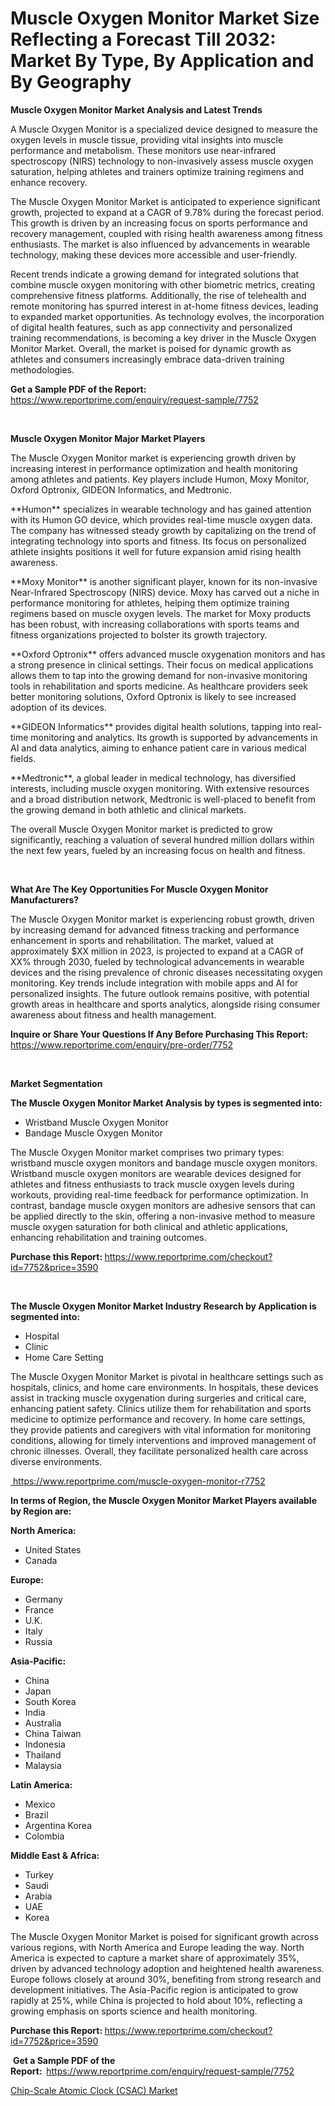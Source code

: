 <p><h1>Muscle Oxygen Monitor Market Size Reflecting a Forecast Till 2032: Market By Type, By Application and By Geography</h1></p><p><strong>Muscle Oxygen Monitor Market Analysis and Latest Trends</strong></p>
<p><p>A Muscle Oxygen Monitor is a specialized device designed to measure the oxygen levels in muscle tissue, providing vital insights into muscle performance and metabolism. These monitors use near-infrared spectroscopy (NIRS) technology to non-invasively assess muscle oxygen saturation, helping athletes and trainers optimize training regimens and enhance recovery.</p><p>The Muscle Oxygen Monitor Market is anticipated to experience significant growth, projected to expand at a CAGR of 9.78% during the forecast period. This growth is driven by an increasing focus on sports performance and recovery management, coupled with rising health awareness among fitness enthusiasts. The market is also influenced by advancements in wearable technology, making these devices more accessible and user-friendly.</p><p>Recent trends indicate a growing demand for integrated solutions that combine muscle oxygen monitoring with other biometric metrics, creating comprehensive fitness platforms. Additionally, the rise of telehealth and remote monitoring has spurred interest in at-home fitness devices, leading to expanded market opportunities. As technology evolves, the incorporation of digital health features, such as app connectivity and personalized training recommendations, is becoming a key driver in the Muscle Oxygen Monitor Market. Overall, the market is poised for dynamic growth as athletes and consumers increasingly embrace data-driven training methodologies.</p></p>
<p><strong>Get a Sample PDF of the Report:&nbsp;</strong> <a href="https://www.reportprime.com/enquiry/request-sample/7752?utm_campaign=2477&utm_medium=2&utm_source=Github&utm_content=ia&utm_term=19032025&utm_id=muscle-oxygen-monitor">https://www.reportprime.com/enquiry/request-sample/7752</a></p>
<p>&nbsp;</p>
<p><strong>Muscle Oxygen Monitor Major Market Players</strong></p>
<p><p>The Muscle Oxygen Monitor market is experiencing growth driven by increasing interest in performance optimization and health monitoring among athletes and patients. Key players include Humon, Moxy Monitor, Oxford Optronix, GIDEON Informatics, and Medtronic.</p><p>**Humon** specializes in wearable technology and has gained attention with its Humon GO device, which provides real-time muscle oxygen data. The company has witnessed steady growth by capitalizing on the trend of integrating technology into sports and fitness. Its focus on personalized athlete insights positions it well for future expansion amid rising health awareness.</p><p>**Moxy Monitor** is another significant player, known for its non-invasive Near-Infrared Spectroscopy (NIRS) device. Moxy has carved out a niche in performance monitoring for athletes, helping them optimize training regimens based on muscle oxygen levels. The market for Moxy products has been robust, with increasing collaborations with sports teams and fitness organizations projected to bolster its growth trajectory.</p><p>**Oxford Optronix** offers advanced muscle oxygenation monitors and has a strong presence in clinical settings. Their focus on medical applications allows them to tap into the growing demand for non-invasive monitoring tools in rehabilitation and sports medicine. As healthcare providers seek better monitoring solutions, Oxford Optronix is likely to see increased adoption of its devices.</p><p>**GIDEON Informatics** provides digital health solutions, tapping into real-time monitoring and analytics. Its growth is supported by advancements in AI and data analytics, aiming to enhance patient care in various medical fields.</p><p>**Medtronic**, a global leader in medical technology, has diversified interests, including muscle oxygen monitoring. With extensive resources and a broad distribution network, Medtronic is well-placed to benefit from the growing demand in both athletic and clinical markets.</p><p>The overall Muscle Oxygen Monitor market is predicted to grow significantly, reaching a valuation of several hundred million dollars within the next few years, fueled by an increasing focus on health and fitness.</p></p>
<p>&nbsp;</p>
<p><strong>What Are The Key Opportunities For Muscle Oxygen Monitor Manufacturers?</strong></p>
<p><p>The Muscle Oxygen Monitor market is experiencing robust growth, driven by increasing demand for advanced fitness tracking and performance enhancement in sports and rehabilitation. The market, valued at approximately $XX million in 2023, is projected to expand at a CAGR of XX% through 2030, fueled by technological advancements in wearable devices and the rising prevalence of chronic diseases necessitating oxygen monitoring. Key trends include integration with mobile apps and AI for personalized insights. The future outlook remains positive, with potential growth areas in healthcare and sports analytics, alongside rising consumer awareness about fitness and health management.</p></p>
<p><strong>Inquire or Share Your Questions If Any Before Purchasing This Report:</strong> <a href="https://www.reportprime.com/enquiry/pre-order/7752?utm_campaign=2477&utm_medium=2&utm_source=Github&utm_content=ia&utm_term=19032025&utm_id=muscle-oxygen-monitor">https://www.reportprime.com/enquiry/pre-order/7752</a></p>
<p>&nbsp;</p>
<p><strong>Market Segmentation</strong></p>
<p><strong>The Muscle Oxygen Monitor Market Analysis by types is segmented into:</strong></p>
<p><ul><li>Wristband Muscle Oxygen Monitor</li><li>Bandage Muscle Oxygen Monitor</li></ul></p>
<p><p>The Muscle Oxygen Monitor market comprises two primary types: wristband muscle oxygen monitors and bandage muscle oxygen monitors. Wristband muscle oxygen monitors are wearable devices designed for athletes and fitness enthusiasts to track muscle oxygen levels during workouts, providing real-time feedback for performance optimization. In contrast, bandage muscle oxygen monitors are adhesive sensors that can be applied directly to the skin, offering a non-invasive method to measure muscle oxygen saturation for both clinical and athletic applications, enhancing rehabilitation and training outcomes.</p></p>
<p><strong>Purchase this Report:&nbsp;</strong><a href="https://www.reportprime.com/checkout?id=7752&price=3590&utm_campaign=2477&utm_medium=2&utm_source=Github&utm_content=ia&utm_term=19032025&utm_id=muscle-oxygen-monitor">https://www.reportprime.com/checkout?id=7752&price=3590</a></p>
<p>&nbsp;</p>
<p><strong>The Muscle Oxygen Monitor Market Industry Research by Application is segmented into:</strong></p>
<p><ul><li>Hospital</li><li>Clinic</li><li>Home Care Setting</li></ul></p>
<p><p>The Muscle Oxygen Monitor Market is pivotal in healthcare settings such as hospitals, clinics, and home care environments. In hospitals, these devices assist in tracking muscle oxygenation during surgeries and critical care, enhancing patient safety. Clinics utilize them for rehabilitation and sports medicine to optimize performance and recovery. In home care settings, they provide patients and caregivers with vital information for monitoring conditions, allowing for timely interventions and improved management of chronic illnesses. Overall, they facilitate personalized health care across diverse environments.</p></p>
<p><a href="https://www.reportprime.com/muscle-oxygen-monitor-r7752?utm_campaign=2477&utm_medium=2&utm_source=Github&utm_content=ia&utm_term=19032025&utm_id=muscle-oxygen-monitor">&nbsp;https://www.reportprime.com/muscle-oxygen-monitor-r7752</a></p>
<p><strong>In terms of Region, the Muscle Oxygen Monitor Market Players available by Region are:</strong></p>
<p>
    <p> <strong> North America: </strong>
        <ul>
            <li>United States</li>
            <li>Canada</li>
        </ul>
        </p> 
    <p> <strong> Europe: </strong>
        <ul>
            <li>Germany</li>
            <li>France</li>
            <li>U.K.</li>
            <li>Italy</li>
            <li>Russia</li>
        </ul>
        </p> 
    <p> <strong> Asia-Pacific: </strong>
        <ul>
            <li>China</li>
            <li>Japan</li>
            <li>South Korea</li>
            <li>India</li>
            <li>Australia</li>
            <li>China Taiwan</li>
            <li>Indonesia</li>
            <li>Thailand</li>
            <li>Malaysia</li>
        </ul>
        </p> 
    <p> <strong> Latin America: </strong>
        <ul>
            <li>Mexico</li>
            <li>Brazil</li>
            <li>Argentina Korea</li>
            <li>Colombia</li>
        </ul>
        </p> 
    <p> <strong> Middle East & Africa: </strong>
        <ul>
            <li>Turkey</li>
            <li>Saudi</li>
            <li>Arabia</li>
            <li>UAE</li>
            <li>Korea</li>
        </ul>
    </p>
    </p>
<p><p>The Muscle Oxygen Monitor Market is poised for significant growth across various regions, with North America and Europe leading the way. North America is expected to capture a market share of approximately 35%, driven by advanced technology adoption and heightened health awareness. Europe follows closely at around 30%, benefiting from strong research and development initiatives. The Asia-Pacific region is anticipated to grow rapidly at 25%, while China is projected to hold about 10%, reflecting a growing emphasis on sports science and health monitoring.</p></p>
<p><strong>Purchase this Report: </strong><a href="https://www.reportprime.com/checkout?id=7752&price=3590&utm_campaign=2477&utm_medium=2&utm_source=Github&utm_content=ia&utm_term=19032025&utm_id=muscle-oxygen-monitor">https://www.reportprime.com/checkout?id=7752&price=3590</a></p>
<p>&nbsp;<strong>Get a Sample PDF of the Report:&nbsp;&nbsp;</strong><a href="https://www.reportprime.com/enquiry/request-sample/7752?utm_campaign=2477&utm_medium=2&utm_source=Github&utm_content=ia&utm_term=19032025&utm_id=muscle-oxygen-monitor">https://www.reportprime.com/enquiry/request-sample/7752</a></p>
<p><strong></strong></p>
<p><p><a href="https://github.com/lonanweaseh4/Market-Research-Report-List-1/blob/main/chip-scale-atomic-clock-csac-market.md?utm_campaign=2477&utm_medium=2&utm_source=Github&utm_content=ia&utm_term=19032025&utm_id=muscle-oxygen-monitor">Chip-Scale Atomic Clock (CSAC) Market</a></p></p>